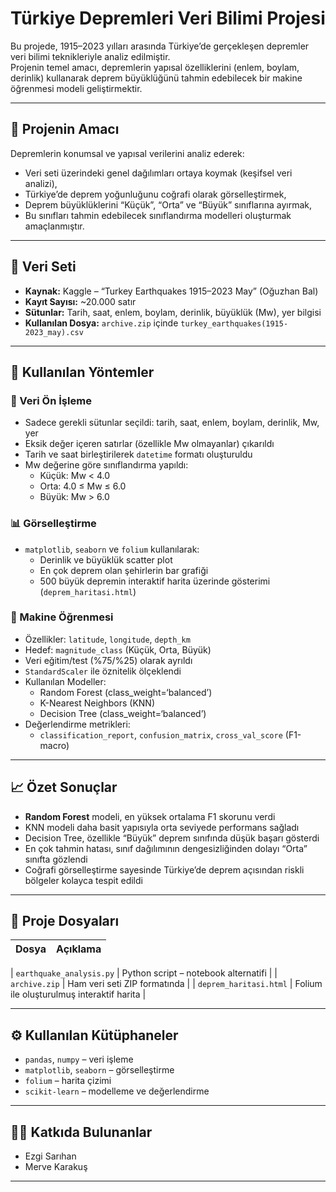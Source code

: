 # Türkiye Depremleri Veri Bilimi Projesi

Bu projede, 1915–2023 yılları arasında Türkiye’de gerçekleşen depremler veri bilimi teknikleriyle analiz edilmiştir.  
Projenin temel amacı, depremlerin yapısal özelliklerini (enlem, boylam, derinlik) kullanarak deprem büyüklüğünü tahmin edebilecek bir makine öğrenmesi modeli geliştirmektir.

---

## 🎯 Projenin Amacı

Depremlerin konumsal ve yapısal verilerini analiz ederek:
- Veri seti üzerindeki genel dağılımları ortaya koymak (keşifsel veri analizi),
- Türkiye’de deprem yoğunluğunu coğrafi olarak görselleştirmek,
- Deprem büyüklüklerini “Küçük”, “Orta” ve “Büyük” sınıflarına ayırmak,
- Bu sınıfları tahmin edebilecek sınıflandırma modelleri oluşturmak amaçlanmıştır.

---

## 📁 Veri Seti

- **Kaynak:** Kaggle – “Turkey Earthquakes 1915–2023 May” (Oğuzhan Bal)
- **Kayıt Sayısı:** ~20.000 satır
- **Sütunlar:** Tarih, saat, enlem, boylam, derinlik, büyüklük (Mw), yer bilgisi
- **Kullanılan Dosya:** `archive.zip` içinde `turkey_earthquakes(1915-2023_may).csv`

---

## 🧪 Kullanılan Yöntemler

### 📌 Veri Ön İşleme
- Sadece gerekli sütunlar seçildi: tarih, saat, enlem, boylam, derinlik, Mw, yer
- Eksik değer içeren satırlar (özellikle Mw olmayanlar) çıkarıldı
- Tarih ve saat birleştirilerek `datetime` formatı oluşturuldu
- Mw değerine göre sınıflandırma yapıldı:
  - Küçük: Mw < 4.0
  - Orta: 4.0 ≤ Mw ≤ 6.0
  - Büyük: Mw > 6.0

### 📊 Görselleştirme
- `matplotlib`, `seaborn` ve `folium` kullanılarak:
  - Derinlik ve büyüklük scatter plot
  - En çok deprem olan şehirlerin bar grafiği
  - 500 büyük depremin interaktif harita üzerinde gösterimi (`deprem_haritasi.html`)

### 🧠 Makine Öğrenmesi
- Özellikler: `latitude`, `longitude`, `depth_km`
- Hedef: `magnitude_class` (Küçük, Orta, Büyük)
- Veri eğitim/test (%75/%25) olarak ayrıldı
- `StandardScaler` ile öznitelik ölçeklendi
- Kullanılan Modeller:
  - Random Forest (class_weight=‘balanced’)
  - K-Nearest Neighbors (KNN)
  - Decision Tree (class_weight=‘balanced’)
- Değerlendirme metrikleri:
  - `classification_report`, `confusion_matrix`, `cross_val_score` (F1-macro)

---

## 📈 Özet Sonuçlar

- **Random Forest** modeli, en yüksek ortalama F1 skorunu verdi
- KNN modeli daha basit yapısıyla orta seviyede performans sağladı
- Decision Tree, özellikle “Büyük” deprem sınıfında düşük başarı gösterdi
- En çok tahmin hatası, sınıf dağılımının dengesizliğinden dolayı “Orta” sınıfta gözlendi
- Coğrafi görselleştirme sayesinde Türkiye’de deprem açısından riskli bölgeler kolayca tespit edildi

---

## 📂 Proje Dosyaları

| Dosya | Açıklama |
|-------|----------|

| `earthquake_analysis.py` | Python script – notebook alternatifi |
| `archive.zip` | Ham veri seti ZIP formatında |
| `deprem_haritasi.html` | Folium ile oluşturulmuş interaktif harita |


---

## ⚙️ Kullanılan Kütüphaneler

- `pandas`, `numpy` – veri işleme
- `matplotlib`, `seaborn` – görselleştirme
- `folium` – harita çizimi
- `scikit-learn` – modelleme ve değerlendirme

---

## 👩‍💻 Katkıda Bulunanlar

- Ezgi Sarıhan  
- Merve Karakuş

---



